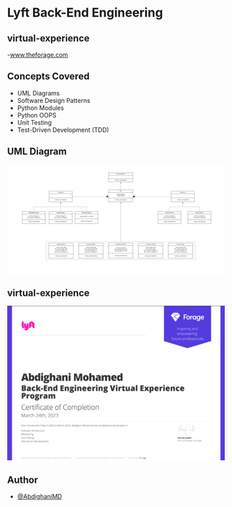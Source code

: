 # **Lyft Back-End Engineering**

## virtual-experience
 -www.theforage.com
## Concepts Covered 

- UML Diagrams
- Software Design Patterns
- Python Modules
- Python OOPS
- Unit Testing
- Test-Driven Development (TDD)

## UML Diagram

![UML Diagram](./asset/UML_class.jpeg)


## virtual-experience

![Certificate](./asset/lyft_certificate.png)


## Author

- [@AbdighaniMD](https://github.com/AbdighaniMD)